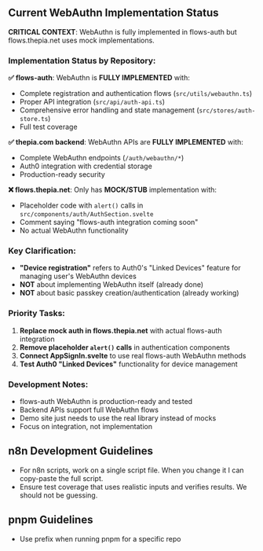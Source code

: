 ## Current WebAuthn Implementation Status

**CRITICAL CONTEXT**: WebAuthn is fully implemented in flows-auth but flows.thepia.net uses mock implementations.

### Implementation Status by Repository:

**✅ flows-auth**: WebAuthn is **FULLY IMPLEMENTED** with:
- Complete registration and authentication flows (`src/utils/webauthn.ts`)
- Proper API integration (`src/api/auth-api.ts`) 
- Comprehensive error handling and state management (`src/stores/auth-store.ts`)
- Full test coverage

**✅ thepia.com backend**: WebAuthn APIs are **FULLY IMPLEMENTED** with:
- Complete WebAuthn endpoints (`/auth/webauthn/*`)
- Auth0 integration with credential storage
- Production-ready security

**❌ flows.thepia.net**: Only has **MOCK/STUB** implementation with:
- Placeholder code with `alert()` calls in `src/components/auth/AuthSection.svelte`
- Comment saying "flows-auth integration coming soon"
- No actual WebAuthn functionality

### Key Clarification:
- **"Device registration"** refers to Auth0's "Linked Devices" feature for managing user's WebAuthn devices
- **NOT** about implementing WebAuthn itself (already done)
- **NOT** about basic passkey creation/authentication (already working)

### Priority Tasks:
1. **Replace mock auth in flows.thepia.net** with actual flows-auth integration
2. **Remove placeholder `alert()` calls** in authentication components
3. **Connect AppSignIn.svelte** to use real flows-auth WebAuthn methods
4. **Test Auth0 "Linked Devices"** functionality for device management

### Development Notes:
- flows-auth WebAuthn is production-ready and tested
- Backend APIs support full WebAuthn flows
- Demo site just needs to use the real library instead of mocks
- Focus on integration, not implementation

## n8n Development Guidelines

- For n8n scripts, work on a single script file. When you change it I can copy-paste the full script.
- Ensure test coverage that uses realistic inputs and verifies results. We should not be guessing.

## pnpm Guidelines

- Use prefix when running pnpm for a specific repo